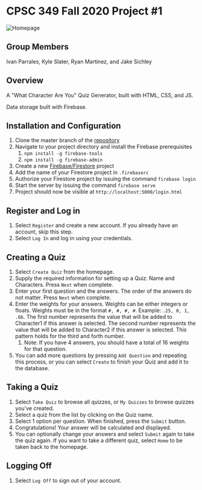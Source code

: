 # CPSC 349 Fall 2020 Project #1

![Homepage](https://i.imgur.com/dvB637h.png)

## Group Members
Ivan Parrales, Kyle Slater, Ryan Martinez, and Jake Sichley

## Overview
A "What Character Are You" Quiz Generator, built with HTML, CSS, and JS.

Data storage built with Firebase.

## Installation and Configuration
1. Clone the master branch of the [repository](https://github.com/TheRizz/FrontEndWebDevProj1)
2. Navigate to your project directory and install the Firebase prerequisites
    1. `npm install -g firebase-tools`
    2. `npm install -g firebase-admin`
3. Create a new [Firebase/Firestore](firebase.google.com) project
4. Add the name of your Firestore project in `.firebaserc`
5. Authorize your Firestore project by issuing the command `firebase login`
6. Start the server by issuing the command `firebase serve`
7. Project should now be visible at `http://localhost:5000/login.html`

## Register and Log in
1. Select `Register` and create a new account. If you already have an account, skip this step.
2. Select `Log In` and log in using your credentials.

## Creating a Quiz
1. Select `Create Quiz` from the homepage.
2. Supply the required information for setting up a Quiz: Name and Characters. Press `Next` when complete.
3. Enter your first question and the answers. The order of the answers do not matter. Press `Next` 
when complete.
4. Enter the weights for your answers. Weights can be either integers or floats. Weights must be in the format 
`#, #, #, #`. Example: `.25, 0, 1, .66`. The first number represents the value that will be added to Character1
if this answer is selected. The second number represents the value that will be added to Character2
if this answer is selected. This pattern holds for the third and forth number.
    1. Note: If you have 4 answers, you should have a total of 16 weights for that question.
5. You can add more questions by pressing `Add Question` and repeating this process, or you can select `Create` 
to finish your Quiz and add it to the database.

## Taking a Quiz
1. Select `Take Quiz` to browse all quizzes, or `My Quizzes` to browse quizzes you've created.
2. Select a quiz from the list by clicking on the Quiz name.
3. Select 1 option per question. When finished, press the `Submit` button.
4. Congratulations! Your answer will be calculated and displayed.
5. You can optionally change your answers and select `Submit` again to take the quiz again. If you want to take a 
different quiz, select `Home` to be taken back to the homepage.

## Logging Off
1. Select `Log Off` to sign out of your account.
